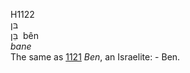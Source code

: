 <body>
  <p>H1122<br>  בּן  <br> בֵּן  ‎  bên  <br><i>bane </i><br>The same as <a href="h1121.htm">1121</a>  <i>Ben</i>, an Israelite: - Ben.<br></p>
 </body>